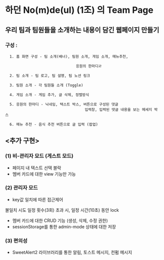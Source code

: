 # 하던 No(m)de(ul) (1조) 의 Team Page


## 우리 팀과 팀원들을 소개하는 내용이 담긴 웹페이지 만들기

### 구성 :

      1. 홈 화면 구성 - 팀 소개(배너), 팀원 소개, 게임 소개, 메뉴추천, 

                                    응원의 한마디ㄹ

      2. 팀 소개 - 팀 로고, 팀 설명, 팀 노션 링크

      3. 팀원 소개 - 각 팀원들 소개 (Toggle)

      4. 게임 소개 - 게임 추가, 글 삭제, 정렬방식

      5. 응원의 한마디 - 닉네임, 텍스트 박스, 버튼으로 구성된 댓글
                                        입력창, 입력된 댓글 내용을 보는 메세지 박스

      6. 메뉴 추천 - 음식 추천 버튼으로 글 입력 (팝업)


## <추가 구현>

### (1) 비-관리자 모드 (게스트 모드)

- 페이지 내 텍스트 선택 블락
- 멤버 카드에 대한 view 기능만 가능

### (2) 관리자 모드

- key값 일치에 따른 접근제어

불일치 시도 일정 횟수(3회) 초과 시, 일정 시간(10초) 동안 lock

- 멤버 카드에 대한 CRUD 기능 (생성, 삭제, 수정 권한)
- sessionStorage를 통한 admin-mode 상태에 대한 저장

### (3) 편의성

- SweetAlert2 라이브러리를 통한 알림, 토스트 메시지, 컨펌 메시지